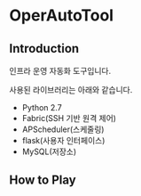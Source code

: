 # OperAutoTool
## Introduction
인프라 운영 자동화 도구입니다.

사용된 라이브러리는 아래와 같습니다.

* Python 2.7
* Fabric(SSH 기반 원격 제어)
* APScheduler(스케줄링)
* flask(사용자 인터페이스)
* MySQL(저장소)

## How to Play


